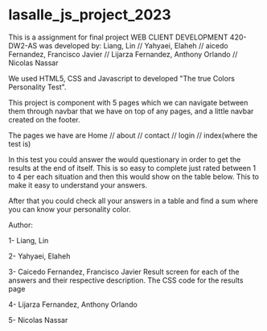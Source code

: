# lasalle_js_project_2023
This is a assignment for final project WEB CLIENT DEVELOPMENT 420-DW2-AS
was developed by: Liang, Lin // Yahyaei, Elaheh // aicedo Fernandez, Francisco Javier // Lijarza Fernandez, Anthony Orlando // Nicolas Nassar

We used HTML5, CSS and Javascript to developed "The true Colors Personality Test".

This project is component with 5 pages which we can navigate between them through navbar that we have on top of any pages, and a little navbar created on the footer.

The pages we have are Home // about // contact // login // index(where the test is)

In this test you could answer the would questionary in order to get the results at the end of itself. This is so easy to complete just rated between 1 to 4 per each situation and then this would show on the table below. This to make it easy to understand your answers.

After that you could check all your answers in a table and find a sum where you can know your personality color.

Author:

1- Liang, Lin

2- Yahyaei, Elaheh

3- Caicedo Fernandez, Francisco Javier
    Result screen for each of the answers and their respective description.
    The CSS code for the results page
    
4- Lijarza Fernandez, Anthony Orlando

5- Nicolas Nassar


